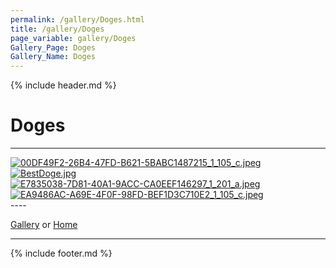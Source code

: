 ```yaml
---
permalink: /gallery/Doges.html
title: /gallery/Doges
page_variable: gallery/Doges
Gallery_Page: Doges
Gallery_Name: Doges
---
```



{% include header.md %}

# Doges

----
<div class="image-container-Doges ImgContainer">
<a href="Doges/resized-00DF49F2-26B4-47FD-B621-5BABC1487215_1_105_c.jpeg" data-fancybox="gallery/Thumbnails/thumbnail-Doges-00DF49F2-26B4-47FD-B621-5BABC1487215_1_105_c.jpeg" data-caption="00DF49F2-26B4-47FD-B621-5BABC1487215_1_105_c.jpeg">
    <img class="image-thumb" src="https://example.pauliver.com/gallery/Thumbnails/thumbnail-Doges-00DF49F2-26B4-47FD-B621-5BABC1487215_1_105_c.jpeg" alt="00DF49F2-26B4-47FD-B621-5BABC1487215_1_105_c.jpeg" />
</a>
<a href="Doges/resized-BestDoge.jpg" data-fancybox="gallery/Thumbnails/thumbnail-Doges-BestDoge.jpg" data-caption="BestDoge.jpg">
    <img class="image-thumb" src="https://example.pauliver.com/gallery/Thumbnails/thumbnail-Doges-BestDoge.jpg" alt="BestDoge.jpg" />
</a>
<a href="Doges/resized-E7835038-7D81-40A1-9ACC-CA0EEF146297_1_201_a.jpeg" data-fancybox="gallery/Thumbnails/thumbnail-Doges-E7835038-7D81-40A1-9ACC-CA0EEF146297_1_201_a.jpeg" data-caption="E7835038-7D81-40A1-9ACC-CA0EEF146297_1_201_a.jpeg">
    <img class="image-thumb" src="https://example.pauliver.com/gallery/Thumbnails/thumbnail-Doges-E7835038-7D81-40A1-9ACC-CA0EEF146297_1_201_a.jpeg" alt="E7835038-7D81-40A1-9ACC-CA0EEF146297_1_201_a.jpeg" />
</a>
<a href="Doges/resized-EA9486AC-A69E-4F0F-98FD-BEF1D3C710E2_1_105_c.jpeg" data-fancybox="gallery/Thumbnails/thumbnail-Doges-EA9486AC-A69E-4F0F-98FD-BEF1D3C710E2_1_105_c.jpeg" data-caption="EA9486AC-A69E-4F0F-98FD-BEF1D3C710E2_1_105_c.jpeg">
    <img class="image-thumb" src="https://example.pauliver.com/gallery/Thumbnails/thumbnail-Doges-EA9486AC-A69E-4F0F-98FD-BEF1D3C710E2_1_105_c.jpeg" alt="EA9486AC-A69E-4F0F-98FD-BEF1D3C710E2_1_105_c.jpeg" />
</a>
</div>
----


[Gallery]( ./index.html)
  or 
[Home]( ../)

----

<script>

{% include single-gallery.js %}

SetupGallery(".image-container-Doges ImgContainer");

</script>

{% include footer.md %}

<!-- created on 03/12/2020 12:07 AM -->
